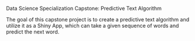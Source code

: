 Data Science Specialization Capstone:
Predictive Text Algorithm

The goal of this capstone project is to create a predictive text algorithm and
utilize it as a Shiny App, which can take a given sequence of words and
predict the next word.